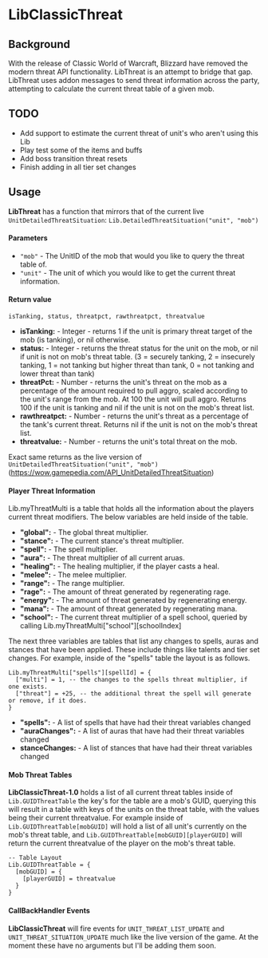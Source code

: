 # LibClassicThreat

## Background

With the release of Classic World of Warcraft, Blizzard have removed the modern threat API functionality. LibThreat is an attempt to bridge that gap. LibThreat uses addon messages to send threat information across the party, attempting to calculate the current threat table of a given mob. 

## TODO
- Add support to estimate the current threat of unit's who aren't using this Lib
- Play test some of the items and buffs
- Add boss transition threat resets
- Finish adding in all tier set changes
## Usage

**LibThreat** has a function that mirrors that of the current live `UnitDetailedThreatSituation`: `Lib.DetailedThreatSituation("unit", "mob")` 

#### Parameters

- `"mob"` - The UnitID of the mob that would you like to query the threat table of. 
- `"unit"` - The unit of which you would like to get the current threat information.

#### Return value
`isTanking, status, threatpct, rawthreatpct, threatvalue`
- **isTanking:** - Integer - returns 1 if the unit is primary threat target of the mob (is tanking), or nil otherwise.
- **status:** - Integer - returns the threat status for the unit on the mob, or nil if unit is not on mob's threat table. (3 = securely tanking, 2 = insecurely tanking, 1 = not tanking but higher threat than tank, 0 = not tanking and lower threat than tank)
- **threatPct:** - Number - returns the unit's threat on the mob as a percentage of the amount required to pull aggro, scaled according to the unit's range from the mob. At 100 the unit will pull aggro. Returns 100 if the unit is tanking and nil if the unit is not on the mob's threat list.
- **rawthreatpct:** - Number - returns the unit's threat as a percentage of the tank's current threat. Returns nil if the unit is not on the mob's threat list.
- **threatvalue:** - Number - returns the unit's total threat on the mob.

Exact same returns as the live version of `UnitDetailedThreatSituation("unit", "mob")` (https://wow.gamepedia.com/API_UnitDetailedThreatSituation) 

#### Player Threat Information
Lib.myThreatMulti is a table that holds all the information about the players current threat modifiers. The below variables are held inside of the table. 
- **"global":** - The global threat multiplier.
- **"stance":** - The current stance's threat multiplier.
- **"spell":** - The spell multiplier.
- **"aura":** - The threat multiplier of all current aruas.
- **"healing":** - The healing multiplier, if the player casts a heal. 
- **"melee":** - The melee multiplier.
- **"range":** - The range multiplier. 
- **"rage":** - The amount of threat generated by regenerating rage. 
- **"energy":** - The amount of threat generated by regenerating energy. 
- **"mana":** - The amount of threat generated by regenerating mana. 
- **"school":** - The current threat multiplier of a spell school, queried by calling Lib.myThreatMulti["school"][schoolIndex]

The next three variables are tables that list any changes to spells, auras and stances that have been applied. These include things like talents and tier set changes. For example, inside of the "spells" table the layout is as follows. 
```
Lib.myThreatMulti["spells"][spellId] = {
  ["multi"] = 1, -- the changes to the spells threat multiplier, if one exists.
  ["threat"] = +25, -- the additional threat the spell will generate or remove, if it does.
}
```
- **"spells":** - A list of spells that have had their threat variables changed
- **"auraChanges":** - A list of auras that have had their threat variables changed
- **stanceChanges:** - A list of stances that have had their threat variables changed

#### Mob Threat Tables 
**LibClassicThreat-1.0** holds a list of all current threat tables inside of `Lib.GUIDThreatTable` the key's for the table are a mob's GUID, querying this will result in a table with keys of the units on the threat table, with the values being their current threatvalue. 
For example inside of `Lib.GUIDThreatTable[mobGUID]` will hold a list of all unit's currently on the mob's threat table, and `Lib.GUIDThreatTable[mobGUID][playerGUID]` will return the current threatvalue of the player on the mob's threat table. 

```
-- Table Layout
Lib.GUIDThreatTable = {
  [mobGUID] = {
    [playerGUID] = threatvalue
  }
}
```
#### CallBackHandler Events 
**LibClassicThreat** will fire events for `UNIT_THREAT_LIST_UPDATE` and `UNIT_THREAT_SITUATION_UPDATE` much like the live version of the game. At the moment these have no arguments but I'll be adding them soon.
